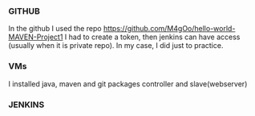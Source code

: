 
### GITHUB
In the github I used the repo https://github.com/M4gOo/hello-world-MAVEN-Project1
I had to create a token, then jenkins can have access (usually when it is private repo). In my case, I did just to practice.

### VMs
I installed java, maven and git packages controller and slave(webserver)

### JENKINS

